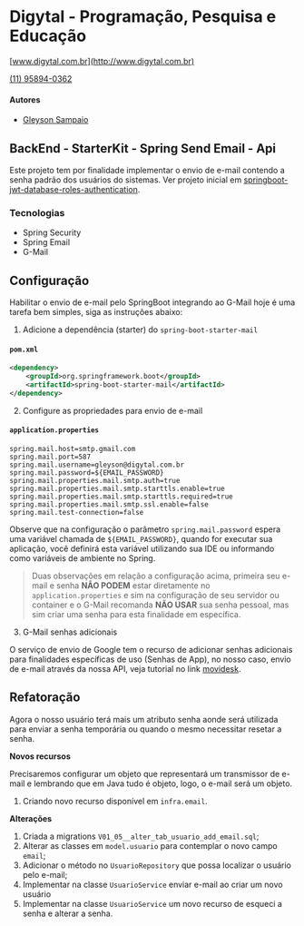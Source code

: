 # Digytal - Programação, Pesquisa e Educação
[www.digytal.com.br](http://www.digytal.com.br)

[(11) 95894-0362](https://api.whatsapp.com/send?phone=5511958940362)


#### Autores
- [Gleyson Sampaio](https://github.com/glysns)

## BackEnd - StarterKit - Spring Send Email - Api

Este projeto tem por finalidade implementar o envio de e-mail contendo a senha padrão dos usuários do sistemas. Ver projeto inicial em [springboot-jwt-database-roles-authentication](https://github.com/glysns/backend-stater-kit/tree/main/spring/springboot-jwt-database-roles-authentication).

### Tecnologias

* Spring Security
* Spring Email
* G-Mail

## Configuração

Habilitar o envio de e-mail pelo SpringBoot integrando ao G-Mail hoje é uma tarefa bem simples, siga as instruções abaixo:

1. Adicione a dependência (starter) do `spring-boot-starter-mail`

#### **`pom.xml`**
```xml
<dependency>
    <groupId>org.springframework.boot</groupId>
    <artifactId>spring-boot-starter-mail</artifactId>
</dependency>
```

2. Configure as propriedades para envio de e-mail

#### **`application.properties`**
```shell
spring.mail.host=smtp.gmail.com
spring.mail.port=587
spring.mail.username=gleyson@digytal.com.br
spring.mail.password=${EMAIL_PASSWORD}
spring.mail.properties.mail.smtp.auth=true
spring.mail.properties.mail.smtp.starttls.enable=true
spring.mail.properties.mail.smtp.starttls.required=true
spring.mail.properties.mail.smtp.ssl.enable=false
spring.mail.test-connection=false
```

Observe que na configuração o parâmetro `spring.mail.password` espera uma variável chamada de `${EMAIL_PASSWORD}`, quando for executar sua aplicação, você definirá esta variável utilizando sua IDE ou informando como variáveis de ambiente no Spring.

>Duas observações em relação a configuração acima, primeira seu e-mail e senha **NÃO PODEM** estar diretamente no `application.properties` e sim na configuração de seu servidor ou container e o G-Mail recomanda **NÃO USAR** sua senha pessoal, mas sim criar uma senha para esta finalidade em específica.

3. G-Mail senhas adicionais

O serviço de envio de Google tem o recurso de adicionar senhas adicionais para finalidades específicas de uso (Senhas de App), no nosso caso, envio de e-mail através da nossa API, veja tutorial no link [movidesk](https://atendimento.movidesk.com/kb/article/280320/configurar-senha-app-google-movidesk).

## Refatoração

Agora o nosso usuário terá mais um atributo senha aonde será utilizada para enviar a senha temporária ou quando o mesmo necessitar resetar a senha.

**Novos recursos**

Precisaremos configurar um objeto que representará um transmissor de e-mail e lembrando que em Java tudo é objeto, logo, o e-mail será um objeto.

1. Criando novo recurso disponível em `infra.email`.

**Alterações**

1. Criada a migrations `V01_05__alter_tab_usuario_add_email.sql`;
2. Alterar as classes em `model.usuario` para contemplar o novo campo `email`;
3. Adicionar o método no `UsuarioRepository` que possa localizar o usuário pelo e-mail;
4. Implementar na classe `UsuarioService` enviar e-mail ao criar um novo usuário
5. Implementar na classe `UsuarioService` um novo recurso de esqueci a senha e alterar a senha.
